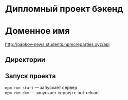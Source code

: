 # Дипломный проект бэкенд
# Доменное имя
http://papkov-news.students.npmoreparties.xyz/api

## Директории

## Запуск проекта

`npm run start` — запускает сервер   
`npm run dev` — запускает сервер с hot-reload
